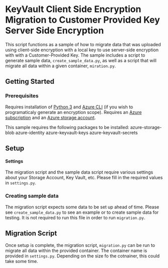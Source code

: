 # KeyVault Client Side Encryption Migration to Customer Provided Key Server Side Encryption

This script functions as a sample of how to migrate data that was uploaded using client-side encryption with a local key to use server-side encryption with with a Customer-Provided Key. The sample includes a script to generate sample data, `create_sample_data.py`, as well as a script that will migrate all data within a given container, `miration.py`.

## Getting Started
### Prerequisites
Requires installation of [Python 3](https://www.python.org/downloads/) and [Azure CLI](https://docs.microsoft.com/en-us/cli/azure/install-azure-cli?view=azure-cli-latest) (if you wish to programaticaly generate an encryption scope). Requires an [Azure subscription](https://azure.microsoft.com/en-us/free/) and an [Azure storage account](https://docs.microsoft.com/en-us/azure/storage/common/storage-account-create?tabs=azure-portal).

This sample requires the following packages to be installed:
azure-storage-blob
azure-identity
azure-keyvault-keys
azure-keyvault-secrets

## Setup
#### Settings
The migration script and the sample data script require various settings about your Storage Account, Key Vault, etc. Please fill in the required values in `settings.py`.

### Creating sample data
The migration script expects some data to be set up ahead of time. Please see `create_sample_data.py` to see an example or to create sample data for testing. It is not required to run this file in order to run `migration.py`.

## Migration Script
Once setup is complete, the migration script, `migration.py` can be run to migrate all data within the provided container. The container name is provided in `settings.py`. Depending on the size fo the cotnainer, this could take some time.